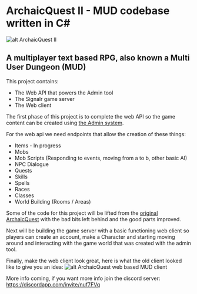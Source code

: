 # ArchaicQuest II - MUD codebase written in C#
![alt ArchaicQuest II](https://i.imgur.com/LUv3vGm.png)

## A multiplayer text based RPG, also known a Multi User Dungeon (MUD)

This project contains:
* The Web API that powers the Admin tool
* The Signalr game server
* The Web client

The first phase of this project is to complete the web API so the game content can be created using [the Admin system](https://github.com/ArchaicQuest/ArchaicQuest-II-Web-Admin).

For the web api we need endpoints that allow the creation of these things:
* Items - In progress
* Mobs
* Mob Scripts (Responding to events, moving from a to b, other basic AI)
* NPC Dialogue
* Quests
* Skills
* Spells
* Races
* Classes
* World Building (Rooms / Areas)

Some of the code for this project will be lifted from the [original ArchaicQuest](https://github.com/LiamKenneth/ArchaicQuest/tree/master/MIMWebClient) with the bad bits left behind and the good parts improved.

Next will be building the game server with a basic functioning web client so players can create an account, make a Character and starting moving around and interacting with the game world that was created with the admin tool.

Finally, make the web client look great, here is what the old client looked like to give you an idea:
![alt ArchaicQuest web based MUD client](https://i.imgur.com/j3Tr2EH.png)

More info coming, if you want more info join the discord server: https://discordapp.com/invite/nuf7FVq